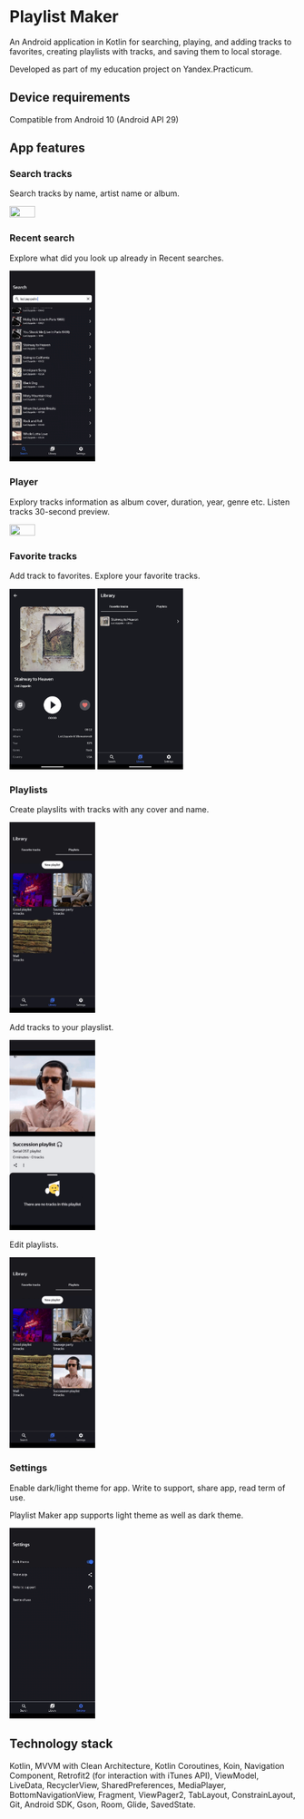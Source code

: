 # Playlist Maker
An Android application in Kotlin for searching, playing, and adding tracks to favorites, creating playlists with tracks, and saving them to local storage.

Developed as part of my education project on Yandex.Practicum.
## Device requirements
Compatible from Android 10 (Android API 29)

## App features

### Search tracks
Search tracks by name, artist name or album.

<img src="https://github.com/JudjinGM/PlaylistMaker/blob/master/info/search_gif.gif" width=30% height=30%>

### Recent search
Explore what did you look up already in Recent searches.

<img src="https://github.com/JudjinGM/PlaylistMaker/blob/master/info/recent_search_gif.gif" width=30% height=30%>


### Player
Explorу tracks information as album cover, duration, year, genre etc. Listen tracks 30-second preview.

<img src="https://github.com/JudjinGM/PlaylistMaker/blob/master/info/player_gif.gif" width=30% height=30%>

### Favorite tracks
Add track to favorites. Explore your favorite tracks.

<img src="https://github.com/JudjinGM/PlaylistMaker/blob/master/info/favorites_image.png" width=30% height=30%> <img src="https://github.com/JudjinGM/PlaylistMaker/blob/master/info/favorites_2_image.png" width=30% height=30%>


### Playlists
Create playslits with tracks with any cover and name. 

<img src="https://github.com/JudjinGM/PlaylistMaker/blob/master/info/create_playlist_gif.gif" width=30% height=30%>

Add tracks to your playslist. 

<img src="https://github.com/JudjinGM/PlaylistMaker/blob/master/info/add_track_to_playlist.gif" width=30% height=30%>

Edit playlists.

<img src="https://github.com/JudjinGM/PlaylistMaker/blob/master/info/edit_playlist.gif" width=30% height=30%>

### Settings
Enable dark/light theme for app. Write to support, share app, read term of use.

Playlist Maker app supports light theme as well as dark theme.

<img src="https://github.com/JudjinGM/PlaylistMaker/blob/master/info/light_theme.gif" width=30% height=30%>

## Technology stack
Kotlin, MVVM with Clean Architecture, Kotlin Coroutines, Koin, Navigation Component, Retrofit2 (for interaction with iTunes API), ViewModel, LiveData,  RecyclerView, SharedPreferences, MediaPlayer, BottomNavigationView, Fragment, ViewPager2, TabLayout, ConstrainLayout, Git, Android SDK, Gson, Room, Glide, SavedState. 


